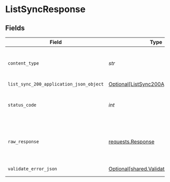 # ListSyncResponse


## Fields

| Field                                                                                         | Type                                                                                          | Required                                                                                      | Description                                                                                   |
| --------------------------------------------------------------------------------------------- | --------------------------------------------------------------------------------------------- | --------------------------------------------------------------------------------------------- | --------------------------------------------------------------------------------------------- |
| `content_type`                                                                                | *str*                                                                                         | :heavy_check_mark:                                                                            | HTTP response content type for this operation                                                 |
| `list_sync_200_application_json_object`                                                       | [Optional[ListSync200ApplicationJSON]](../../models/operations/listsync200applicationjson.md) | :heavy_minus_sign:                                                                            | Ok                                                                                            |
| `status_code`                                                                                 | *int*                                                                                         | :heavy_check_mark:                                                                            | HTTP response status code for this operation                                                  |
| `raw_response`                                                                                | [requests.Response](https://requests.readthedocs.io/en/latest/api/#requests.Response)         | :heavy_minus_sign:                                                                            | Raw HTTP response; suitable for custom response parsing                                       |
| `validate_error_json`                                                                         | [Optional[shared.ValidateErrorJSON]](../../models/shared/validateerrorjson.md)                | :heavy_minus_sign:                                                                            | Validation Failed                                                                             |